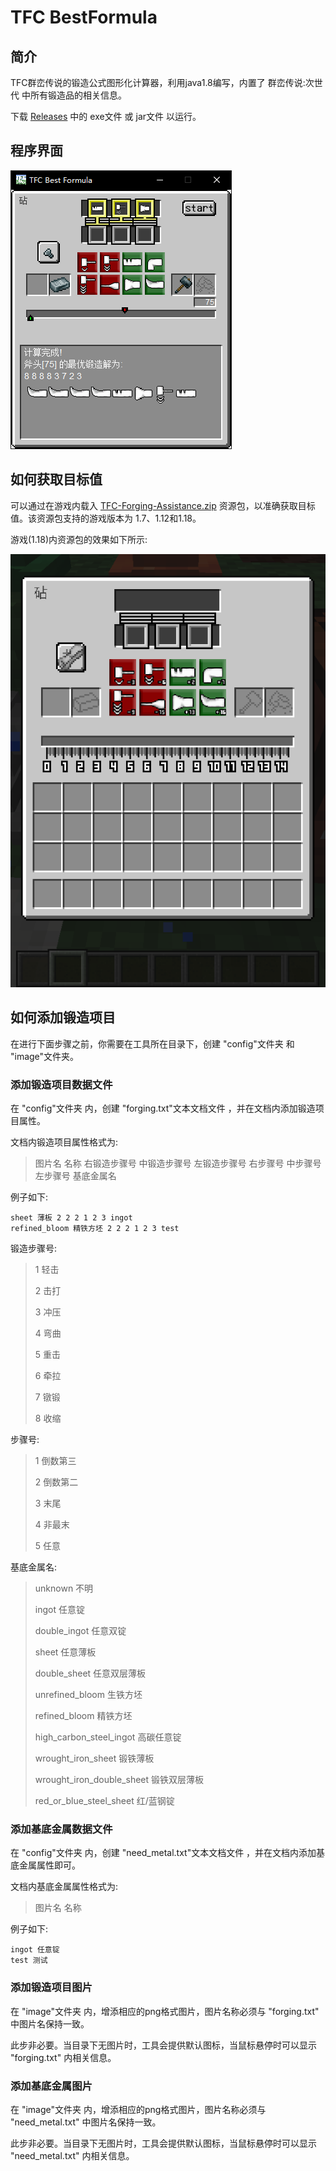 # TFC BestFormula

## 简介

TFC群峦传说的锻造公式图形化计算器，利用java1.8编写，内置了 群峦传说:次世代 中所有锻造品的相关信息。

下载 [Releases](https://github.com/EnableAria/TFC-BestFormula/releases) 中的 exe文件 或 jar文件 以运行。

## 程序界面

![](/img/main.png "主程序")

## 如何获取目标值

可以通过在游戏内载入 [TFC-Forging-Assistance.zip](https://github.com/EnableAria/TFC-BestFormula/releases/tag/resourcepacks) 资源包，以准确获取目标值。该资源包支持的游戏版本为 1.7、1.12和1.18。

游戏(1.18)内资源包的效果如下所示:

![](/img/game.png "资源包界面")

## 如何添加锻造项目

在进行下面步骤之前，你需要在工具所在目录下，创建 "config"文件夹 和 "image"文件夹。

### 添加锻造项目数据文件

在 "config"文件夹 内，创建 "forging.txt"文本文档文件 ，并在文档内添加锻造项目属性。

文档内锻造项目属性格式为:

>图片名 名称 右锻造步骤号 中锻造步骤号 左锻造步骤号 右步骤号 中步骤号 左步骤号 基底金属名

例子如下:

```
sheet 薄板 2 2 2 1 2 3 ingot
refined_bloom 精铁方坯 2 2 2 1 2 3 test
```

锻造步骤号:

>1 轻击
>
>2 击打
>
>3 冲压
>
>4 弯曲
>
>5 重击
>
>6 牵拉
>
>7 镦锻
>
>8 收缩

步骤号:

>1 倒数第三
>
>2 倒数第二
>
>3 末尾
>
>4 非最末
>
>5 任意

基底金属名:

>unknown 不明
>
>ingot 任意锭
>
>double_ingot 任意双锭
>
>sheet 任意薄板
>
>double_sheet 任意双层薄板
>
>unrefined_bloom 生铁方坯
>
>refined_bloom 精铁方坯
>
>high_carbon_steel_ingot 高碳任意锭
>
>wrought_iron_sheet 锻铁薄板
>
>wrought_iron_double_sheet 锻铁双层薄板
>
>red_or_blue_steel_sheet 红/蓝钢锭

### 添加基底金属数据文件

在 "config"文件夹 内，创建 "need_metal.txt"文本文档文件 ，并在文档内添加基底金属属性即可。

文档内基底金属属性格式为:

>图片名 名称

例子如下:

```
ingot 任意锭
test 测试
```

### 添加锻造项目图片

在 "image"文件夹 内，增添相应的png格式图片，图片名称必须与 "forging.txt" 中图片名保持一致。

此步非必要。当目录下无图片时，工具会提供默认图标，当鼠标悬停时可以显示 "forging.txt" 内相关信息。

### 添加基底金属图片

在 "image"文件夹 内，增添相应的png格式图片，图片名称必须与 "need_metal.txt" 中图片名保持一致。

此步非必要。当目录下无图片时，工具会提供默认图标，当鼠标悬停时可以显示 "need_metal.txt" 内相关信息。
